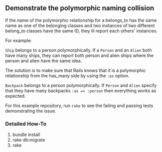 ## Demonstrate the polymorphic naming collision

If the name of the polymorphic relationship for a belongs_to has the same name as one of the belonging classes and two instances of two different belong_to classes have the same ID, they ill report each others' instances.

For example:

`Ship` belongs to a person polymorphically.  If a `Person` and an `Alien` both have many ships, they can report both person and alien ships where the person and alien have the same idea.

The solution is to make sure that Rails knows that it is a polymorphic relationship from the has_many side by using the `:as` option.

`Backpack` belongs to a person polymorphically.  If `Person` and `Alien` specify that they have many backpacks `:as => :person` then everything works as expected.

For this example repository, run `rake` to see the failing and passing tests demonstrating the issue.

### Detailed How-To

1. bundle install
1. rake db:migrate
1. rake
